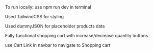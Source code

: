 To run locally:
use npm run dev in terminal

Used TailwindCSS for styling

Used dummyJSON for placeholder products data

Fully functional shopping cart with increase/decrease quantity buttons

use Cart Link in navbar to navigate to Shopping cart
